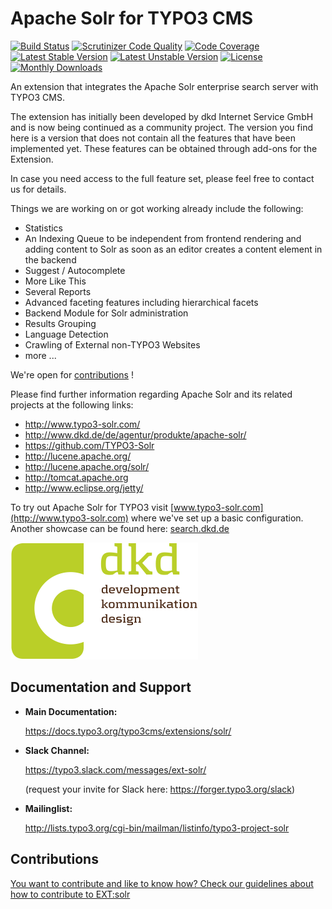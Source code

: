 # Apache Solr for TYPO3 CMS

[![Build Status](https://travis-ci.org/TYPO3-Solr/ext-solr.svg?branch=master)](https://travis-ci.org/TYPO3-Solr/ext-solr)
[![Scrutinizer Code Quality](https://scrutinizer-ci.com/g/TYPO3-Solr/ext-solr/badges/quality-score.png?b=master)](https://scrutinizer-ci.com/g/TYPO3-Solr/ext-solr/?branch=master)
[![Code Coverage](https://scrutinizer-ci.com/g/TYPO3-Solr/ext-solr/badges/coverage.png?b=master)](https://scrutinizer-ci.com/g/TYPO3-Solr/ext-solr/?branch=master)
[![Latest Stable Version](https://poser.pugx.org/apache-solr-for-typo3/solr/v/stable)](https://packagist.org/packages/apache-solr-for-typo3/solr)
[![Latest Unstable Version](https://poser.pugx.org/apache-solr-for-typo3/solr/v/unstable)](https://packagist.org/packages/apache-solr-for-typo3/solr)
[![License](https://poser.pugx.org/apache-solr-for-typo3/solr/license)](https://packagist.org/packages/apache-solr-for-typo3/solr)
[![Monthly Downloads](https://poser.pugx.org/apache-solr-for-typo3/solr/d/monthly)](https://packagist.org/packages/apache-solr-for-typo3/solr)

An extension that integrates the Apache Solr enterprise search server with TYPO3 CMS.

The extension has initially been developed by dkd Internet Service GmbH and is now being continued as a community project. The version you find here is a version that does not contain all the features that have been implemented yet. These features can be obtained through add-ons for the Extension.

In case you need access to the full feature set, please feel free to contact us for details.

Things we are working on or got working already include the following:

- Statistics
- An Indexing Queue to be independent from frontend rendering and adding content to Solr as soon as an editor creates a content element in the backend
- Suggest / Autocomplete
- More Like This
- Several Reports
- Advanced faceting features including hierarchical facets
- Backend Module for Solr administration
- Results Grouping
- Language Detection
- Crawling of External non-TYPO3 Websites
- more ...

We're open for [contributions](./CONTRIBUTING.md) !

Please find further information regarding Apache Solr and its related projects at the following links:

- http://www.typo3-solr.com/
- http://www.dkd.de/de/agentur/produkte/apache-solr/
- https://github.com/TYPO3-Solr
- http://lucene.apache.org/
- http://lucene.apache.org/solr/
- http://tomcat.apache.org
- http://www.eclipse.org/jetty/

To try out Apache Solr for TYPO3 visit [www.typo3-solr.com](http://www.typo3-solr.com) where we've set up a basic configuration. Another showcase can be found here: [search.dkd.de](http://search.dkd.de/solr)

![dkd Internet Service GmbH](./dkd_logo.png)

## Documentation and Support

-   **Main Documentation:**

    https://docs.typo3.org/typo3cms/extensions/solr/


-   **Slack Channel:**

    https://typo3.slack.com/messages/ext-solr/

    (request your invite for Slack here: https://forger.typo3.org/slack)


-   **Mailinglist:**

    http://lists.typo3.org/cgi-bin/mailman/listinfo/typo3-project-solr

## <a name="Contributions"></a>Contributions

[You want to contribute and like to know how? Check our guidelines about how to contribute to EXT:solr](./CONTRIBUTING.md)


